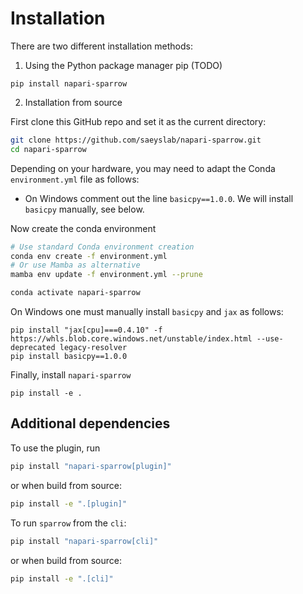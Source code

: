 # Installation

There are two different installation methods:

1. Using the Python package manager pip (TODO)
```
pip install napari-sparrow
```

2. Installation from source

First clone this GitHub repo and set it as the current directory:
```bash
git clone https://github.com/saeyslab/napari-sparrow.git
cd napari-sparrow
```

Depending on your hardware, you may need to adapt the Conda `environment.yml` file as follows:
- On Windows comment out the line `basicpy==1.0.0`. We will install `basicpy` manually, see below.

Now create the conda environment
```bash
# Use standard Conda environment creation
conda env create -f environment.yml
# Or use Mamba as alternative
mamba env update -f environment.yml --prune

conda activate napari-sparrow
```

On Windows one must manually install `basicpy` and `jax` as follows:
```
pip install "jax[cpu]===0.4.10" -f https://whls.blob.core.windows.net/unstable/index.html --use-deprecated legacy-resolver
pip install basicpy==1.0.0
```

Finally, install `napari-sparrow`
```
pip install -e .
```

## Additional dependencies

To use the plugin, run

```bash
pip install "napari-sparrow[plugin]"
```

or when build from source:

```bash
pip install -e ".[plugin]"
```

To run `sparrow` from the `cli`:

```bash
pip install "napari-sparrow[cli]"
```

or when build from source:

```bash
pip install -e ".[cli]"
```

